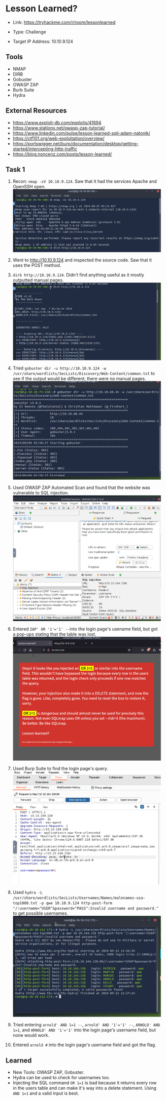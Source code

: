 # Lesson Learned?
+ Link: https://tryhackme.com/r/room/lessonlearned
+ Type: Challenge
  
+ Target IP Address: 10.10.9.124

## Tools
+ NMAP
+ DIRB
+ Gobuster
+ OWASP ZAP
+ Burb Suite
+ Hydra

## External Resources
+ https://www.exploit-db.com/exploits/41694
+ https://www.stationx.net/owasp-zap-tutorial/
+ https://www.linkedin.com/pulse/lesson-learned-sqli-adam-natonik/
+ https://ctf101.org/web-exploitation/overview/
+ https://portswigger.net/burp/documentation/desktop/getting-started/intercepting-http-traffic
+ https://blog.noncenz.com/posts/lesson-learned/

## Task 1
1. Recon: `nmap -sV 10.10.9.124`. Saw that it had the services Apache and OpenSSH open.
   ![](https://github.com/ArcingFirehawk/My-THM-Write-Ups/blob/main/Room02/Screenshots/1.png)
  
2. Went to http://10.10.9.124 and inspected the source code. Saw that it uses the POST method.
3. `dirb http://10.10.9.124`. Didn't find anything useful as it mostly outputted manual pages.
   ![](https://github.com/ArcingFirehawk/My-THM-Write-Ups/blob/main/Room02/Screenshots/2.png)
  
4. Tried `gobuster dir -u http://10.10.9.124 -w /usr/share/wordlists/SecLists/Discovery/Web-Content/common.txt` to see if the output would be different; there were no manual pages.
   ![](https://github.com/ArcingFirehawk/My-THM-Write-Ups/blob/main/Room02/Screenshots/3.png)
  
5. Used OWASP ZAP Automated Scan and found that the website was vulnerable to SQL injection.
   ![](https://github.com/ArcingFirehawk/My-THM-Write-Ups/blob/main/Room02/Screenshots/4.png)
  
6. Entered `ZAP' OR '1'='1' --`into the login page's usename field, but got a pop-ups stating that the table was lost.
   ![](https://github.com/ArcingFirehawk/My-THM-Write-Ups/blob/main/Room02/Screenshots/5.png)
  
7. Used Burp Suite to find the login page's query.
   ![](https://github.com/ArcingFirehawk/My-THM-Write-Ups/blob/main/Room02/Screenshots/6.png)
  
8. Used `hydra -L /usr/share/wordlists/SecLists/Usernames/Names/malenames-usa-top1000.txt -p qwe 10.10.9.124 http-post-form "/:username=^USER^&password=^PASS^:Invalid username and password."`
   to get possible usernames.
   ![](https://github.com/ArcingFirehawk/My-THM-Write-Ups/blob/main/Room02/Screenshots/7.png)
  
9. Tried entering `arnold' AND 1=1 --`, `arnold' AND '1'='1' --`, `ARNOLD' AND 1=1`, and `ARNOLD' AND '1'='1'` into the login page's username field, but none would work.
10. Entered `arnold #` into the login page's username field and got the flag.

## Learned
+ New Tools: OWASP ZAP, Gobuster.
+ Hydra can be used to check for usernames too.
+ Injecting the SQL command `OR 1=1` is bad because it returns every row in the users table and can make it's way into a delete statement.
  Using `AND 1=1` and a valid input is best.